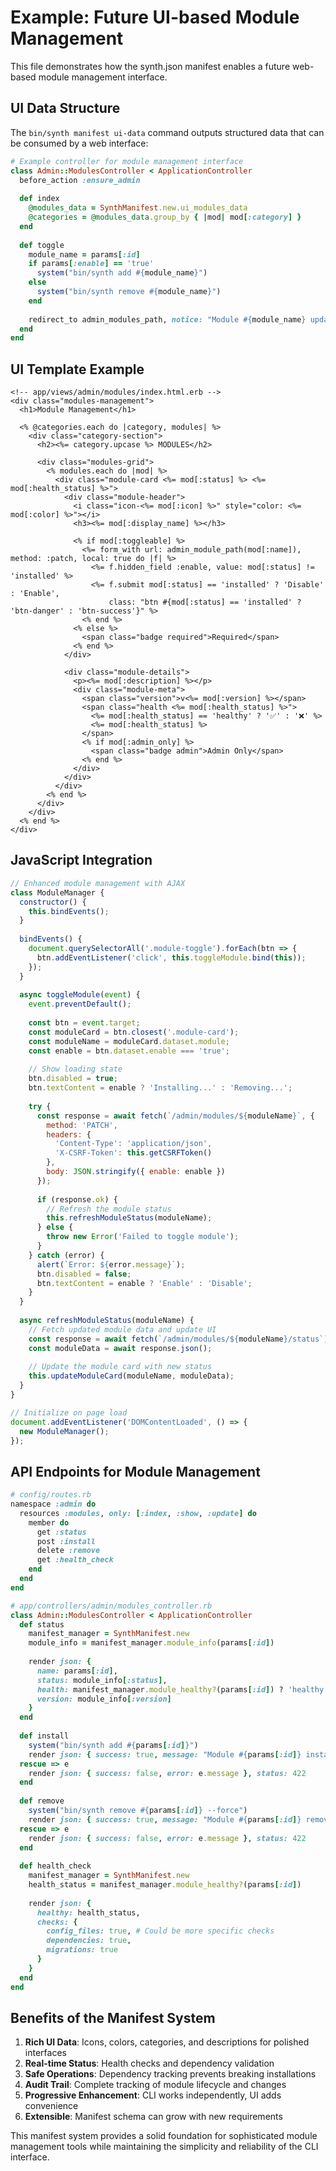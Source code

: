 # Example: Future UI-based Module Management

This file demonstrates how the synth.json manifest enables a future web-based module management interface.

## UI Data Structure

The `bin/synth manifest ui-data` command outputs structured data that can be consumed by a web interface:

```ruby
# Example controller for module management interface
class Admin::ModulesController < ApplicationController
  before_action :ensure_admin
  
  def index
    @modules_data = SynthManifest.new.ui_modules_data
    @categories = @modules_data.group_by { |mod| mod[:category] }
  end
  
  def toggle
    module_name = params[:id]
    if params[:enable] == 'true'
      system("bin/synth add #{module_name}")
    else
      system("bin/synth remove #{module_name}")
    end
    
    redirect_to admin_modules_path, notice: "Module #{module_name} updated"
  end
end
```

## UI Template Example

```erb
<!-- app/views/admin/modules/index.html.erb -->
<div class="modules-management">
  <h1>Module Management</h1>
  
  <% @categories.each do |category, modules| %>
    <div class="category-section">
      <h2><%= category.upcase %> MODULES</h2>
      
      <div class="modules-grid">
        <% modules.each do |mod| %>
          <div class="module-card <%= mod[:status] %> <%= mod[:health_status] %>">
            <div class="module-header">
              <i class="icon-<%= mod[:icon] %>" style="color: <%= mod[:color] %>"></i>
              <h3><%= mod[:display_name] %></h3>
              
              <% if mod[:toggleable] %>
                <%= form_with url: admin_module_path(mod[:name]), method: :patch, local: true do |f| %>
                  <%= f.hidden_field :enable, value: mod[:status] != 'installed' %>
                  <%= f.submit mod[:status] == 'installed' ? 'Disable' : 'Enable', 
                      class: "btn #{mod[:status] == 'installed' ? 'btn-danger' : 'btn-success'}" %>
                <% end %>
              <% else %>
                <span class="badge required">Required</span>
              <% end %>
            </div>
            
            <div class="module-details">
              <p><%= mod[:description] %></p>
              <div class="module-meta">
                <span class="version">v<%= mod[:version] %></span>
                <span class="health <%= mod[:health_status] %>">
                  <%= mod[:health_status] == 'healthy' ? '✅' : '❌' %>
                  <%= mod[:health_status] %>
                </span>
                <% if mod[:admin_only] %>
                  <span class="badge admin">Admin Only</span>
                <% end %>
              </div>
            </div>
          </div>
        <% end %>
      </div>
    </div>
  <% end %>
</div>
```

## JavaScript Integration

```javascript
// Enhanced module management with AJAX
class ModuleManager {
  constructor() {
    this.bindEvents();
  }
  
  bindEvents() {
    document.querySelectorAll('.module-toggle').forEach(btn => {
      btn.addEventListener('click', this.toggleModule.bind(this));
    });
  }
  
  async toggleModule(event) {
    event.preventDefault();
    
    const btn = event.target;
    const moduleCard = btn.closest('.module-card');
    const moduleName = moduleCard.dataset.module;
    const enable = btn.dataset.enable === 'true';
    
    // Show loading state
    btn.disabled = true;
    btn.textContent = enable ? 'Installing...' : 'Removing...';
    
    try {
      const response = await fetch(`/admin/modules/${moduleName}`, {
        method: 'PATCH',
        headers: {
          'Content-Type': 'application/json',
          'X-CSRF-Token': this.getCSRFToken()
        },
        body: JSON.stringify({ enable: enable })
      });
      
      if (response.ok) {
        // Refresh the module status
        this.refreshModuleStatus(moduleName);
      } else {
        throw new Error('Failed to toggle module');
      }
    } catch (error) {
      alert(`Error: ${error.message}`);
      btn.disabled = false;
      btn.textContent = enable ? 'Enable' : 'Disable';
    }
  }
  
  async refreshModuleStatus(moduleName) {
    // Fetch updated module data and update UI
    const response = await fetch(`/admin/modules/${moduleName}/status`);
    const moduleData = await response.json();
    
    // Update the module card with new status
    this.updateModuleCard(moduleName, moduleData);
  }
}

// Initialize on page load
document.addEventListener('DOMContentLoaded', () => {
  new ModuleManager();
});
```

## API Endpoints for Module Management

```ruby
# config/routes.rb
namespace :admin do
  resources :modules, only: [:index, :show, :update] do
    member do
      get :status
      post :install
      delete :remove
      get :health_check
    end
  end
end

# app/controllers/admin/modules_controller.rb
class Admin::ModulesController < ApplicationController
  def status
    manifest_manager = SynthManifest.new
    module_info = manifest_manager.module_info(params[:id])
    
    render json: {
      name: params[:id],
      status: module_info[:status],
      health: manifest_manager.module_healthy?(params[:id]) ? 'healthy' : 'unhealthy',
      version: module_info[:version]
    }
  end
  
  def install
    system("bin/synth add #{params[:id]}")
    render json: { success: true, message: "Module #{params[:id]} installed" }
  rescue => e
    render json: { success: false, error: e.message }, status: 422
  end
  
  def remove
    system("bin/synth remove #{params[:id]} --force")
    render json: { success: true, message: "Module #{params[:id]} removed" }
  rescue => e
    render json: { success: false, error: e.message }, status: 422
  end
  
  def health_check
    manifest_manager = SynthManifest.new
    health_status = manifest_manager.module_healthy?(params[:id])
    
    render json: {
      healthy: health_status,
      checks: {
        config_files: true, # Could be more specific checks
        dependencies: true,
        migrations: true
      }
    }
  end
end
```

## Benefits of the Manifest System

1. **Rich UI Data**: Icons, colors, categories, and descriptions for polished interfaces
2. **Real-time Status**: Health checks and dependency validation
3. **Safe Operations**: Dependency tracking prevents breaking installations
4. **Audit Trail**: Complete tracking of module lifecycle and changes
5. **Progressive Enhancement**: CLI works independently, UI adds convenience
6. **Extensible**: Manifest schema can grow with new requirements

This manifest system provides a solid foundation for sophisticated module management tools while maintaining the simplicity and reliability of the CLI interface.